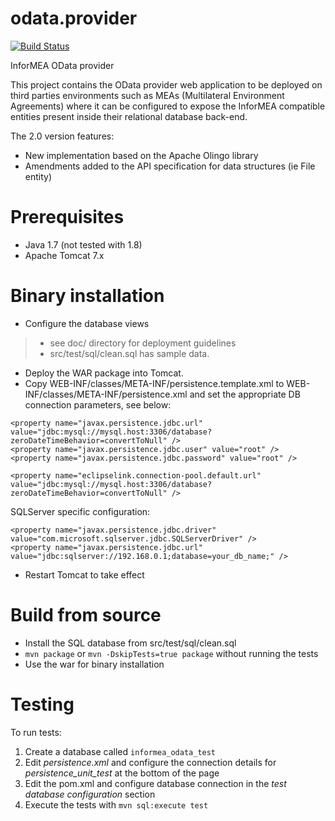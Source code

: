 odata.provider
==============

[![Build Status](http://ci.edw.ro/buildStatus/icon?job=informea.odata.provider)](http://ci.edw.ro/job/informea.odata.provider/)

InforMEA OData provider

This project contains the OData provider web application to be deployed on third parties environments such as MEAs (Multilateral Environment Agreements) where it can be configured to expose the InforMEA compatible entities present inside their relational database back-end.

The 2.0 version features:

* New implementation based on the Apache Olingo library
* Amendments added to the API specification for data structures (ie File entity)

Prerequisites
=============

* Java 1.7 (not tested with 1.8)
* Apache Tomcat 7.x

Binary installation
===================

* Configure the database views

> * see doc/ directory for deployment guidelines
> * src/test/sql/clean.sql has sample data.

* Deploy the WAR package into Tomcat.
* Copy WEB-INF/classes/META-INF/persistence.template.xml to WEB-INF/classes/META-INF/persistence.xml and set the appropriate DB connection parameters, see below:

```
<property name="javax.persistence.jdbc.url" value="jdbc:mysql://mysql.host:3306/database?zeroDateTimeBehavior=convertToNull" />
<property name="javax.persistence.jdbc.user" value="root" />
<property name="javax.persistence.jdbc.password" value="root" />

<property name="eclipselink.connection-pool.default.url" value="jdbc:mysql://mysql.host:3306/database?zeroDateTimeBehavior=convertToNull" />
```

SQLServer specific configuration:

```
<property name="javax.persistence.jdbc.driver" value="com.microsoft.sqlserver.jdbc.SQLServerDriver" />
<property name="javax.persistence.jdbc.url" value="jdbc:sqlserver://192.168.0.1;database=your_db_name;" />
```


* Restart Tomcat to take effect

Build from source
=================

* Install the SQL database from src/test/sql/clean.sql
* `mvn package` or `mvn -DskipTests=true package` without running the tests
* Use the war for binary installation

Testing
=================

To run tests:

1. Create a database called `informea_odata_test`
2. Edit _persistence.xml_ and configure the connection details for _persistence_unit_test_ at the bottom of the page
3. Edit the pom.xml and configure database connection in the _test database configuration_ section 
4. Execute the tests with ```mvn sql:execute test```
